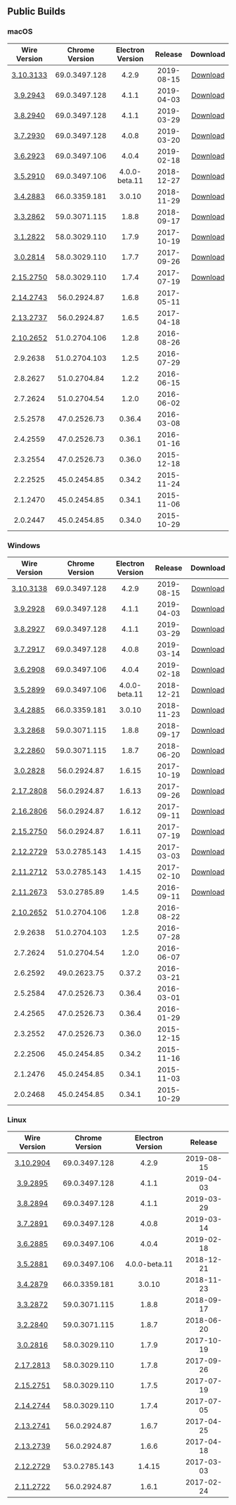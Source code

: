## Public Builds

### macOS

Wire Version | Chrome Version | Electron Version | Release | Download
:---:|:---:|:---:|:---:|:---:
[3.10.3133](https://github.com/wireapp/wire-desktop/releases/tag/macos/3.10.3133) | 69.0.3497.128 | 4.2.9 | 2019-08-15 | [Download](https://github.com/wireapp/wire-desktop/releases/download/macos/3.10.3133/Wire.pkg)
[3.9.2943](https://github.com/wireapp/wire-desktop/releases/tag/macos/3.9.2943) | 69.0.3497.128 | 4.1.1 | 2019-04-03 | [Download](https://github.com/wireapp/wire-desktop/releases/download/macos/3.9.2943/Wire.pkg)
[3.8.2940](https://github.com/wireapp/wire-desktop/releases/tag/macos/3.8.2940) | 69.0.3497.128 | 4.1.1 | 2019-03-29 | [Download](https://github.com/wireapp/wire-desktop/releases/download/macos/3.8.2940/Wire.pkg)
[3.7.2930](https://github.com/wireapp/wire-desktop/releases/tag/macos/3.7.2930) | 69.0.3497.128 | 4.0.8 | 2019-03-20 | [Download](https://github.com/wireapp/wire-desktop/releases/download/macos/3.7.2930/Wire.pkg)
[3.6.2923](https://github.com/wireapp/wire-desktop/releases/tag/macos/3.6.2923) | 69.0.3497.106 | 4.0.4 | 2019-02-18 | [Download](https://github.com/wireapp/wire-desktop/releases/download/macos/3.6.2923/Wire.pkg)
[3.5.2910](https://github.com/wireapp/wire-desktop/releases/tag/macos/3.5.2910) | 69.0.3497.106 | 4.0.0-beta.11 | 2018-12-27 | [Download](https://github.com/wireapp/wire-desktop/releases/download/macos/3.5.2910/Wire.pkg)
[3.4.2883](https://github.com/wireapp/wire-desktop/releases/tag/release/3.4.2883) | 66.0.3359.181 | 3.0.10 | 2018-11-29 | [Download](https://github.com/wireapp/wire-desktop/releases/download/release/2883/Wire.pkg)
[3.3.2862](https://github.com/wireapp/wire-desktop/releases/tag/release/3.3.2862) | 59.0.3071.115 | 1.8.8 | 2018-09-17 | [Download](https://github.com/wireapp/wire-desktop/releases/download/release/3.3.2862/wire-3.3.2862.pkg)
[3.1.2822](https://github.com/wireapp/wire-desktop/releases/tag/release/3.1.2822) | 58.0.3029.110 | 1.7.9 | 2017-10-19 | [Download](https://github.com/wireapp/wire-desktop/releases/download/release/3.1.2822/wire-3.1.2822.pkg)
[3.0.2814](https://github.com/wireapp/wire-desktop/releases/tag/release/3.0.2814) | 58.0.3029.110 | 1.7.7 | 2017-09-26 | [Download](https://github.com/wireapp/wire-desktop/releases/download/release/3.0.2804/wire-3.0.2804.pkg)
[2.15.2750](https://github.com/wireapp/wire-desktop/releases/tag/macos/2.15.2750) | 58.0.3029.110 | 1.7.4 | 2017-07-19 | [Download](https://github.com/wireapp/wire-desktop/releases/download/macos/2.15.2750/wire-2.15.2750.pkg)
[2.14.2743](https://github.com/wireapp/wire-desktop/releases/tag/release/2.14.2743) | 56.0.2924.87 | 1.6.8 | 2017-05-11 | 
[2.13.2737](https://github.com/wireapp/wire-desktop/releases/tag/release/2.13.2737) | 56.0.2924.87 | 1.6.5 | 2017-04-18 | 
[2.10.2652](https://github.com/wireapp/wire-desktop/releases/tag/release/2.10.2652) | 51.0.2704.106 | 1.2.8 | 2016-08-26 | 
2.9.2638 | 51.0.2704.103 | 1.2.5 | 2016-07-29 | 
2.8.2627 | 51.0.2704.84 | 1.2.2 | 2016-06-15 |
2.7.2624 | 51.0.2704.54 | 1.2.0 | 2016-06-02 |
2.5.2578 | 47.0.2526.73 | 0.36.4 | 2016-03-08 |
2.4.2559 | 47.0.2526.73 | 0.36.1 | 2016-01-16 |
2.3.2554 | 47.0.2526.73 | 0.36.0 | 2015-12-18 |
2.2.2525 | 45.0.2454.85 | 0.34.2 | 2015-11-24 |
2.1.2470 | 45.0.2454.85 | 0.34.1 | 2015-11-06 |
2.0.2447 | 45.0.2454.85 | 0.34.0 | 2015-10-29 |

### Windows

Wire Version | Chrome Version | Electron Version | Release | Download
:---:|:---:|:---:|:---:|:---:
[3.10.3138](https://github.com/wireapp/wire-desktop/releases/tag/windows/3.10.3138) | 69.0.3497.128 | 4.2.9 | 2019-08-15 | [Download](https://github.com/wireapp/wire-desktop/releases/download/windows/3.10.3138/WireSetup.3.10.3138.exe)
[3.9.2928](https://github.com/wireapp/wire-desktop/releases/tag/windows/3.9.2928) | 69.0.3497.128 | 4.1.1 | 2019-04-03 | [Download](https://github.com/wireapp/wire-desktop/releases/download/windows/3.9.2927/WireSetup.3.9.2928.exe)
[3.8.2927](https://github.com/wireapp/wire-desktop/releases/tag/windows/3.8.2927) | 69.0.3497.128 | 4.1.1 | 2019-03-29 | [Download](https://github.com/wireapp/wire-desktop/releases/download/windows/3.8.2927/WireSetup.3.8.2927.exe)
[3.7.2917](https://github.com/wireapp/wire-desktop/releases/tag/windows/3.7.2917) | 69.0.3497.128 | 4.0.8 | 2019-03-14 | [Download](https://github.com/wireapp/wire-desktop/releases/download/windows/3.7.2917/WireSetup.3.7.2917.exe)
[3.6.2908](https://github.com/wireapp/wire-desktop/releases/tag/windows/3.5.2899) | 69.0.3497.106 | 4.0.4 | 2019-02-18 | [Download](https://github.com/wireapp/wire-desktop/releases/download/windows/3.6.2908/WireSetup.3.6.2908.exe)
[3.5.2899](https://github.com/wireapp/wire-desktop/releases/tag/windows/3.5.2899) | 69.0.3497.106 | 4.0.0-beta.11 | 2018-12-21 | [Download](https://github.com/wireapp/wire-desktop/releases/download/windows/3.5.2899/wire-3.5.2899.exe)
[3.4.2885](https://github.com/wireapp/wire-desktop/releases/tag/release/3.4.2885) | 66.0.3359.181 | 3.0.10 | 2018-11-23 | [Download](https://github.com/wireapp/wire-desktop/releases/download/release/3.4.2885/wire-3.4.2885.exe)
[3.3.2868](https://github.com/wireapp/wire-desktop/releases/tag/release/3.3.2868) | 59.0.3071.115 | 1.8.8 | 2018-09-17 | [Download](https://github.com/wireapp/wire-desktop/releases/download/release/3.3.2868/wire-3.3.2868.exe)
[3.2.2860](https://github.com/wireapp/wire-desktop/releases/tag/release/3.2.2860) | 59.0.3071.115 | 1.8.7 | 2018-06-20 | [Download](https://github.com/wireapp/wire-desktop/releases/download/release/3.2.2860/wire-3.2.2860.exe)
[3.0.2828](https://github.com/wireapp/wire-desktop/releases/tag/release/3.0.2828) | 56.0.2924.87 | 1.6.15 | 2017-10-19 | [Download](https://github.com/wireapp/wire-desktop/releases/download/release/3.0.2828/wire-3.0.2828.exe)
[2.17.2808](https://github.com/wireapp/wire-desktop/releases/tag/release/2.17.2808) | 56.0.2924.87 | 1.6.13 | 2017-09-26 | [Download](https://github.com/wireapp/wire-desktop/releases/download/release/2.17.2808/wire-2.17.2808.exe)
[2.16.2806](https://github.com/wireapp/wire-desktop/releases/tag/release/2.16.2806) | 56.0.2924.87 | 1.6.12 | 2017-09-11 | [Download](https://github.com/wireapp/wire-desktop/releases/download/release/2.16.2806/wire-2.16.2806.exe)
[2.15.2750](https://github.com/wireapp/wire-desktop/releases/tag/release/2.15.2750) | 56.0.2924.87 | 1.6.11 | 2017-07-19 | [Download](https://github.com/wireapp/wire-desktop/releases/download/release/2.15.2750/wire-2.15.2750.exe)
[2.12.2729](https://github.com/wireapp/wire-desktop/releases/tag/release/2.12.2729) | 53.0.2785.143 | 1.4.15 | 2017-03-03 | [Download](https://github.com/wireapp/wire-desktop/releases/download/release/2.12.2729/wire-2.12.2729.exe)
[2.11.2712](https://github.com/wireapp/wire-desktop/releases/tag/release/2.11.2712) | 53.0.2785.143 | 1.4.15 | 2017-02-10 | [Download](https://github.com/wireapp/wire-desktop/releases/download/release/2.11.2712/wire-2.11.2712.exe)
[2.11.2673](https://github.com/wireapp/wire-desktop/releases/tag/release/2.11.2673) | 53.0.2785.89 | 1.4.5 | 2016-09-11 | [Download](https://github.com/wireapp/wire-desktop/releases/download/release/2.11.2673/wire-2.11.2673.exe)
[2.10.2652](https://github.com/wireapp/wire-desktop/releases/tag/release/2.10.2652) | 51.0.2704.106 | 1.2.8 | 2016-08-22
2.9.2638 | 51.0.2704.103 | 1.2.5 | 2016-07-28
2.7.2624 | 51.0.2704.54 | 1.2.0 | 2016-06-07
2.6.2592 | 49.0.2623.75 | 0.37.2 | 2016-03-21
2.5.2584 | 47.0.2526.73 | 0.36.4 | 2016-03-01
2.4.2565 | 47.0.2526.73 | 0.36.4 | 2016-01-29
2.3.2552 | 47.0.2526.73 | 0.36.0 | 2015-12-15
2.2.2506 | 45.0.2454.85 | 0.34.2 | 2015-11-16
2.1.2476 | 45.0.2454.85 | 0.34.1 | 2015-11-03
2.0.2468 | 45.0.2454.85 | 0.34.1 | 2015-10-29

### Linux

Wire Version | Chrome Version | Electron Version | Release
:---:|:---:|:---:|:---:
[3.10.2904](https://github.com/wireapp/wire-desktop/releases/tag/linux/3.10.2904) | 69.0.3497.128 | 4.2.9 | 2019-08-15
[3.9.2895](https://github.com/wireapp/wire-desktop/releases/tag/linux/3.9.2895) | 69.0.3497.128 | 4.1.1 | 2019-04-03
[3.8.2894](https://github.com/wireapp/wire-desktop/releases/tag/linux/3.8.2894) | 69.0.3497.128 | 4.1.1 | 2019-03-29
[3.7.2891](https://github.com/wireapp/wire-desktop/releases/tag/linux/3.7.2891) | 69.0.3497.128 | 4.0.8 | 2019-03-14
[3.6.2885](https://github.com/wireapp/wire-desktop/releases/tag/linux/3.6.2885) | 69.0.3497.106 | 4.0.4 | 2019-02-18
[3.5.2881](https://github.com/wireapp/wire-desktop/releases/tag/linux/3.5.2881) | 69.0.3497.106 | 4.0.0-beta.11 | 2018-12-21
[3.4.2879](https://github.com/wireapp/wire-desktop/releases/tag/release/3.4.2879) | 66.0.3359.181 | 3.0.10 | 2018-11-23
[3.3.2872](https://github.com/wireapp/wire-desktop/releases/tag/release/3.3.2872) | 59.0.3071.115 | 1.8.8 | 2018-09-17
[3.2.2840](https://github.com/wireapp/wire-desktop/releases/tag/release/3.2.2840) | 59.0.3071.115 | 1.8.7 | 2018-06-20
[3.0.2816](https://github.com/wireapp/wire-desktop/releases/tag/release/3.0.2816) | 58.0.3029.110 | 1.7.9 | 2017-10-19
[2.17.2813](https://github.com/wireapp/wire-desktop/releases/tag/release/2.17.2813) | 58.0.3029.110 | 1.7.8 | 2017-09-26
[2.15.2751](https://github.com/wireapp/wire-desktop/releases/tag/release/2.15.2751) | 58.0.3029.110 | 1.7.5 | 2017-07-19
[2.14.2744](https://github.com/wireapp/wire-desktop/releases/tag/release/2.14.2744) | 58.0.3029.110 | 1.7.4 | 2017-07-05
[2.13.2741](https://github.com/wireapp/wire-desktop/releases/tag/release/2.13.2741) | 56.0.2924.87 | 1.6.7 | 2017-04-25
[2.13.2739](https://github.com/wireapp/wire-desktop/releases/tag/release/2.13.2739) | 56.0.2924.87 | 1.6.6 | 2017-04-18
[2.12.2729](https://github.com/wireapp/wire-desktop/releases/tag/release/2.12.2729) | 53.0.2785.143 | 1.4.15 | 2017-03-03
[2.11.2722](https://github.com/wireapp/wire-desktop/releases/tag/release/2.11.2722) | 56.0.2924.87 | 1.6.1 | 2017-02-24
